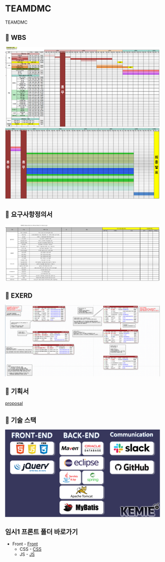 # TEAMDMC
TEAMDMC

## :link: WBS
![WBS_1](https://github.com/hykim-king/TEAMDMC/blob/main/TeamDMC/img/wbs_1.png)
![WBS_2](https://github.com/hykim-king/TEAMDMC/blob/main/TeamDMC/img/wbs_2.png)

## :link: 요구사항정의서
![SRS](https://github.com/hykim-king/TEAMDMC/blob/main/TeamDMC/img/%EC%9A%94%EA%B5%AC%EC%82%AC%ED%95%AD%EC%A0%95%EC%9D%98%EC%84%9C-1.jpg)

## :link: EXERD
![EXERD](https://github.com/hykim-king/TEAMDMC/blob/main/TeamDMC/img/exerd.PNG)

## :link: 기획서
[proposal](https://github.com/hykim-king/TEAMDMC/blob/main/TeamDMC/doc/2%EC%A1%B0_TEAM_DMC_%EA%B8%B0%ED%9A%8D%EC%84%9C.pdf)

## :link: 기술 스택
![statcks](https://github.com/hykim-king/TEAMDMC/blob/main/TeamDMC/img/tools.png)

## 임시1 프론트 폴더 바로가기
* Front - [Front](https://github.com/hykim-king/TEAMDMC/tree/main/TeamDMC/src/main/webapp/resources)
  * CSS - [CSS](https://github.com/hykim-king/TEAMDMC/tree/main/TeamDMC/src/main/webapp/resources/css)
  * JS - [JS](https://github.com/hykim-king/TEAMDMC/tree/main/TeamDMC/src/main/webapp/resources/js)
